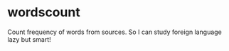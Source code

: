# wordscount
Count frequency of words from sources. So I can study foreign language lazy but smart!

